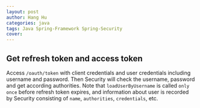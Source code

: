 ```yaml
---
layout: post
author: Hang Hu
categories: java
tags: Java Spring-Framework Spring-Security 
cover: 
---
```


## Get refresh token and access token

Access `/oauth/token` with client credentials and user credentials including username and password. Then Security will check the username, password and get according authorities. Note that `loadUserByUsername` is called `only once` before refresh token expires, and information about user is recorded by Security consisting of `name`, `authorities`, `credentials`, etc.
